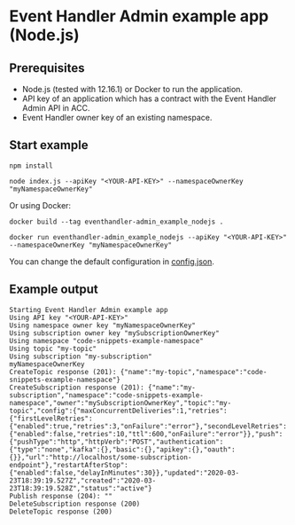 # Event Handler Admin example app (Node.js)

## Prerequisites

- Node.js (tested with 12.16.1) or Docker to run the application.
- API key of an application which has a contract with the Event Handler Admin API in ACC.
- Event Handler owner key of an existing namespace.

## Start example

```
npm install

node index.js --apiKey "<YOUR-API-KEY>" --namespaceOwnerKey "myNamespaceOwnerKey"
```

Or using Docker:

```
docker build --tag eventhandler-admin_example_nodejs .

docker run eventhandler-admin_example_nodejs --apiKey "<YOUR-API-KEY>" --namespaceOwnerKey "myNamespaceOwnerKey"
```

You can change the default configuration in [config.json](config.json).

## Example output

```
Starting Event Handler Admin example app
Using API key "<YOUR-API-KEY>"
Using namespace owner key "myNamespaceOwnerKey"
Using subscription owner key "mySubscriptionOwnerKey"
Using namespace "code-snippets-example-namespace"
Using topic "my-topic"
Using subscription "my-subscription"
myNamespaceOwnerKey
CreateTopic response (201): {"name":"my-topic","namespace":"code-snippets-example-namespace"}
CreateSubscription response (201): {"name":"my-subscription","namespace":"code-snippets-example-namespace","owner":"mySubscriptionOwnerKey","topic":"my-topic","config":{"maxConcurrentDeliveries":1,"retries":{"firstLevelRetries":{"enabled":true,"retries":3,"onFailure":"error"},"secondLevelRetries":{"enabled":false,"retries":10,"ttl":600,"onFailure":"error"}},"push":{"pushType":"http","httpVerb":"POST","authentication":{"type":"none","kafka":{},"basic":{},"apikey":{},"oauth":{}},"url":"http://localhost/some-subscription-endpoint"},"restartAfterStop":{"enabled":false,"delayInMinutes":30}},"updated":"2020-03-23T18:39:19.527Z","created":"2020-03-23T18:39:19.528Z","status":"active"}
Publish response (204): ""
DeleteSubscription response (200)
DeleteTopic response (200)
```
